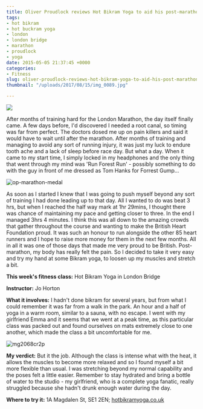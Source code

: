 ```yaml
---
title: Oliver Proudlock reviews Hot Bikram Yoga to aid his post-marathon recovery
tags:
- hot bikram
- hot buckram yoga
- london
- london bridge
- marathon
- proudlock
- yoga
date: 2015-05-05 21:37:45 +0000
categories:
- Fitness
slug: oliver-proudlock-reviews-hot-bikram-yoga-to-aid-his-post-marathon-recovery
thumbnail: "/uploads/2017/08/15/img_0089.jpg"

---
```



![](/uploads/2017/08/15/img_0089.jpg)

After months of training hard for the London Marathon, the day itself finally came. A few days before, I'd discovered I needed a root canal, so timing was far from perfect. The doctors dosed me up on pain killers and said it would have to wait until after the marathon. After months of training and managing to avoid any sort of running injury, it was just my luck to endure tooth ache and a lack of sleep before race day. But what a day. When it came to my start time, I simply locked in my headphones and the only thing that went through my mind was 'Run Forest Run' - possibly something to do with the guy in front of me dressed as Tom Hanks for Forrest Gump...

![op-marathon-medal](https://oliverproudlock.files.wordpress.com/2017/03/op-marathon-medal.jpg)

As soon as I started I knew that I was going to push myself beyond any sort of training I had done leading up to that day. All I wanted to do was beat 3 hrs, but when I reached the half way mark at 1hr 29mins, I thought there was chance of maintaining my pace and getting closer to three. In the end I managed 3hrs 4 minutes. I think this was all down to the amazing crowds that gather throughout the course and wanting to make the British Heart Foundation proud. It was such an honour to run alongside the other 85 heart runners and I hope to raise more money for them in the next few months. All in all it was one of those days that made me very proud to be British. Post-marathon, my body has really felt the pain. So I decided to take it very easy and try my hand at some Bikram yoga, to loosen up my muscles and stretch a bit.

**This week's fitness class:** Hot Bikram Yoga in London Bridge

**Instructor:** Jo Horton

**What it involves:** I hadn't done bikram for several years, but from what I could remember it was far from a walk in the park. An hour and a half of yoga in a warm room, similar to a sauna, with no escape. I went with my girlfriend Emma and it seems that we went at a peak time, as this particular class was packed out and found ourselves on mats extremely close to one another, which made the class a bit uncomfortable for me.

![mg2068cr2p](https://oliverproudlock.files.wordpress.com/2017/03/mg2068cr2p.jpg)

**My verdict:** But it the job. Although the class is intense what with the heat, it allows the muscles to become more relaxed and so I found myself a bit more flexible than usual. I was stretching beyond my normal capability and the poses felt a little easier. Remember to stay hydrated and bring a bottle of water to the studio - my girlfriend, who is a complete yoga fanatic, really struggled because she hadn't drunk enough water during the day.

**Where to try it:** 1A Magdalen St, SE1 2EN; [hotbikramyoga.co.uk](http://hotbikramyoga.co.uk/)


